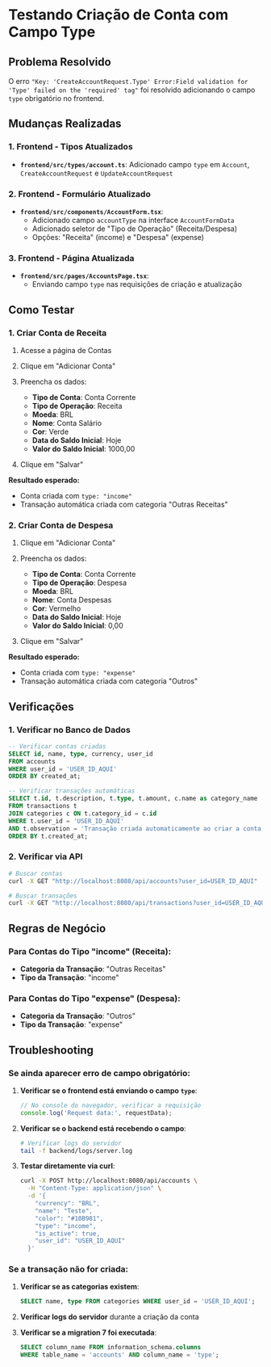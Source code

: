# Testando Criação de Conta com Campo Type

## Problema Resolvido

O erro `"Key: 'CreateAccountRequest.Type' Error:Field validation for 'Type' failed on the 'required' tag"` foi resolvido adicionando o campo `type` obrigatório no frontend.

## Mudanças Realizadas

### 1. Frontend - Tipos Atualizados
- **`frontend/src/types/account.ts`**: Adicionado campo `type` em `Account`, `CreateAccountRequest` e `UpdateAccountRequest`

### 2. Frontend - Formulário Atualizado
- **`frontend/src/components/AccountForm.tsx`**: 
  - Adicionado campo `accountType` na interface `AccountFormData`
  - Adicionado seletor de "Tipo de Operação" (Receita/Despesa)
  - Opções: "Receita" (income) e "Despesa" (expense)

### 3. Frontend - Página Atualizada
- **`frontend/src/pages/AccountsPage.tsx`**: 
  - Enviando campo `type` nas requisições de criação e atualização

## Como Testar

### 1. Criar Conta de Receita

1. Acesse a página de Contas
2. Clique em "Adicionar Conta"
3. Preencha os dados:
   - **Tipo de Conta**: Conta Corrente
   - **Tipo de Operação**: Receita
   - **Moeda**: BRL
   - **Nome**: Conta Salário
   - **Cor**: Verde
   - **Data do Saldo Inicial**: Hoje
   - **Valor do Saldo Inicial**: 1000,00

4. Clique em "Salvar"

**Resultado esperado:**
- Conta criada com `type: "income"`
- Transação automática criada com categoria "Outras Receitas"

### 2. Criar Conta de Despesa

1. Clique em "Adicionar Conta"
2. Preencha os dados:
   - **Tipo de Conta**: Conta Corrente
   - **Tipo de Operação**: Despesa
   - **Moeda**: BRL
   - **Nome**: Conta Despesas
   - **Cor**: Vermelho
   - **Data do Saldo Inicial**: Hoje
   - **Valor do Saldo Inicial**: 0,00

3. Clique em "Salvar"

**Resultado esperado:**
- Conta criada com `type: "expense"`
- Transação automática criada com categoria "Outros"

## Verificações

### 1. Verificar no Banco de Dados

```sql
-- Verificar contas criadas
SELECT id, name, type, currency, user_id 
FROM accounts 
WHERE user_id = 'USER_ID_AQUI' 
ORDER BY created_at;

-- Verificar transações automáticas
SELECT t.id, t.description, t.type, t.amount, c.name as category_name
FROM transactions t
JOIN categories c ON t.category_id = c.id
WHERE t.user_id = 'USER_ID_AQUI' 
AND t.observation = 'Transação criada automaticamente ao criar a conta'
ORDER BY t.created_at;
```

### 2. Verificar via API

```bash
# Buscar contas
curl -X GET "http://localhost:8080/api/accounts?user_id=USER_ID_AQUI"

# Buscar transações
curl -X GET "http://localhost:8080/api/transactions?user_id=USER_ID_AQUI"
```

## Regras de Negócio

### Para Contas do Tipo "income" (Receita):
- **Categoria da Transação**: "Outras Receitas"
- **Tipo da Transação**: "income"

### Para Contas do Tipo "expense" (Despesa):
- **Categoria da Transação**: "Outros"
- **Tipo da Transação**: "expense"

## Troubleshooting

### Se ainda aparecer erro de campo obrigatório:

1. **Verificar se o frontend está enviando o campo `type`**:
   ```javascript
   // No console do navegador, verificar a requisição
   console.log('Request data:', requestData);
   ```

2. **Verificar se o backend está recebendo o campo**:
   ```bash
   # Verificar logs do servidor
   tail -f backend/logs/server.log
   ```

3. **Testar diretamente via curl**:
   ```bash
   curl -X POST http://localhost:8080/api/accounts \
     -H "Content-Type: application/json" \
     -d '{
       "currency": "BRL",
       "name": "Teste",
       "color": "#10B981",
       "type": "income",
       "is_active": true,
       "user_id": "USER_ID_AQUI"
     }'
   ```

### Se a transação não for criada:

1. **Verificar se as categorias existem**:
   ```sql
   SELECT name, type FROM categories WHERE user_id = 'USER_ID_AQUI';
   ```

2. **Verificar logs do servidor** durante a criação da conta

3. **Verificar se a migration 7 foi executada**:
   ```sql
   SELECT column_name FROM information_schema.columns 
   WHERE table_name = 'accounts' AND column_name = 'type';
   ``` 